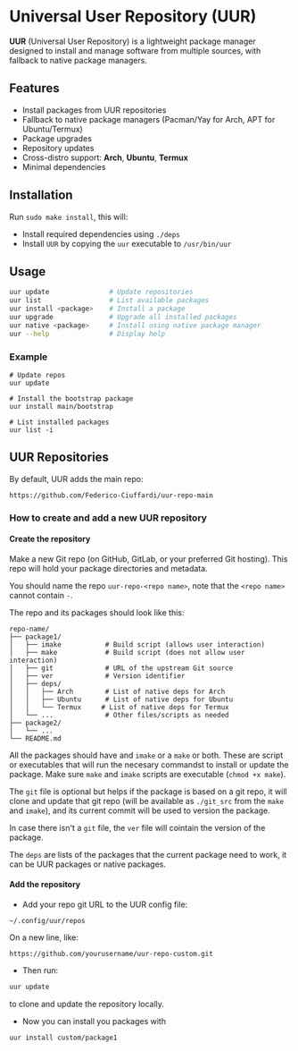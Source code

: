 # Universal User Repository (UUR)

**UUR** (Universal User Repository) is a lightweight package manager designed to install and manage software from multiple sources, with fallback to native package managers.

## Features

- Install packages from UUR repositories
- Fallback to native package managers (Pacman/Yay for Arch, APT for Ubuntu/Termux)
- Package upgrades
- Repository updates
- Cross-distro support: **Arch**, **Ubuntu**, **Termux**
- Minimal dependencies

## Installation
Run `sudo make install`, this will:
* Install required dependencies using `./deps`
* Install `UUR` by copying the `uur` executable to `/usr/bin/uur`

## Usage

```bash
uur update               # Update repositories
uur list                 # List available packages
uur install <package>    # Install a package
uur upgrade              # Upgrade all installed packages
uur native <package>     # Install using native package manager
uur --help               # Display help
```
### Example
```
# Update repos
uur update

# Install the bootstrap package
uur install main/bootstrap

# List installed packages
uur list -i
```

## UUR Repositories

By default, UUR adds the main repo:

```
https://github.com/Federico-Ciuffardi/uur-repo-main
```

### How to create and add a new UUR repository

#### Create the repository 
Make a new Git repo (on GitHub, GitLab, or your preferred Git hosting). This repo will hold your package directories and metadata.
 
You should name the repo `uur-repo-<repo name>`, note that the `<repo name>` cannot contain `-`.

The repo and its packages should look like this:
```
repo-name/
├── package1/
│   ├── imake           # Build script (allows user interaction)
│   ├── make            # Build script (does not allow user interaction)
│   ├── git             # URL of the upstream Git source
│   ├── ver             # Version identifier
│   ├── deps/
│   │   ├── Arch        # List of native deps for Arch
│   │   ├── Ubuntu      # List of native deps for Ubuntu
│   │   └── Termux     # List of native deps for Termux
│   └── ...             # Other files/scripts as needed
├── package2/
│   └── ...
└── README.md
```

All the packages should have and `imake` or a `make` or both. These are script or executables that will run the necesary commandst to install or update the package. Make sure `make` and `imake` scripts are executable (`chmod +x make`).

The `git` file is optional but helps if the package is based on a git repo, it will clone and update that git repo (will be available as `./git_src` from the `make` and `imake`), and its current commit will be used to version the package.

In case there isn't a `git` file, the `ver` file will cointain the version of the package.

The `deps` are lists of the packages that the current package need to work, it can be UUR packages or native packages.


#### Add the repository

* Add your repo git URL to the UUR config file:
```
~/.config/uur/repos
```
On a new line, like:
```
https://github.com/yourusername/uur-repo-custom.git
```

* Then run:
```bash
uur update
```
to clone and update the repository locally.

* Now you can install you packages with
```bash
uur install custom/package1
```

